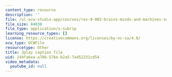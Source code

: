 ```yaml
---
content_type: resource
description: ''
file: /ol-ocw-studio-app/courses/res-9-003-brains-minds-and-machines-summer-course-summer-2015/144fa6eaa786576eb2a57a452231cd54_l1t2_5UZhPA.vtt
file_size: 84838
file_type: application/x-subrip
learning_resource_types: []
license: https://creativecommons.org/licenses/by-nc-sa/4.0/
ocw_type: OCWFile
resourcetype: Other
title: 3play caption file
uid: 144fa6ea-a786-576e-b2a5-7a452231cd54
video_metadata:
  youtube_id: null
---
```

